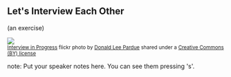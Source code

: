 ##  Let&#39;s Interview Each Other

(an exercise)

<a title="Interview in Progress" href="https://flickr.com/photos/oldrebel/7759927234"><img src="https://farm8.static.flickr.com/7128/7759927234_23b3a0c565.jpg" /></a><br /><small><a title="Interview in Progress" href="https://flickr.com/photos/oldrebel/7759927234">Interview in Progress</a> flickr photo by <a href="https://flickr.com/people/oldrebel">Donald Lee Pardue</a> shared under a <a href="https://creativecommons.org/licenses/by/2.0/">Creative Commons (BY) license</a> </small>

note:
    Put your speaker notes here.
    You can see them pressing 's'.
